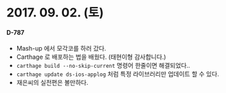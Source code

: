 # 2017. 09. 02. (토)

#### D-787



- Mash-up 에서 모각코를 하러 갔다.
- Carthage 로 배포하는 법을 배웠다. (태현이형 감사합니다.)
- `carthage build --no-skip-current` 명령어 한줄이면 해결되었다..
- `carthage update ds-ios-applog` 처럼 특정 라이브러리만 업데이트 할 수 있다.
- 재은씨의 실전편은 볼만하다.